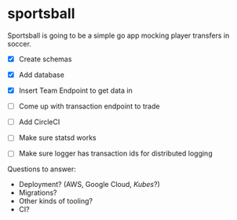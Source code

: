 # sportsball

Sportsball is going to be a simple go app mocking player transfers in soccer.


- [X] Create schemas
- [X] Add database
- [X] Insert Team Endpoint to get data in
- [ ] Come up with transaction endpoint to trade
- [ ] Add CircleCI
- [ ] Make sure statsd works
- [ ] Make sure logger has transaction ids for distributed logging


Questions to answer:
- Deployment? (AWS, Google Cloud, *Kubes*?)
- Migrations?
- Other kinds of tooling?
- CI?
